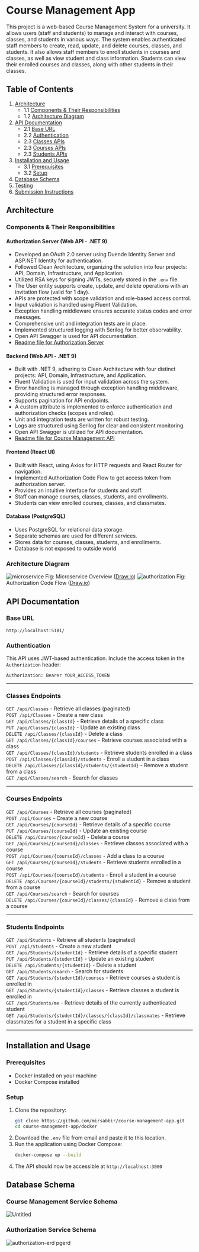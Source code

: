 # Course Management App
This project is a web-based Course Management System for a university. It allows users (staff and students) to manage and interact with courses, classes, and students in various ways. The system enables authenticated staff members to create, read, update, and delete courses, classes, and students. It also allows staff members to enroll students in courses and classes, as well as view student and class information. Students can view their enrolled courses and classes, along with other students in their classes.

## Table of Contents

1. [Architecture](#architecture)
   - 1.1 [Components & Their Responsibilities](#components--their-responsibilities)
   - 1.2 [Architecture Diagram](#architecture-diagram)
2. [API Documentation](#api-documentation)
   - 2.1 [Base URL](#base-url)
   - 2.2 [Authentication](#authentication)
   - 2.3 [Classes APIs](#classes-endpoints)
   - 2.3 [Courses APIs](#courses-endpoints)
   - 2.3 [Students APIs](#students-endpoints)
3. [Installation and Usage](#installation-and-usage)
   - 3.1 [Prerequisites](#prerequisites)
   - 3.2 [Setup](#setup)
7. [Database Schema](#database-schema)
8. [Testing](#testing)
9. [Submission Instructions](#submission-instructions)

## Architecture
### Components & Their Responsibilities
#### Authorization Server (Web API - .NET 9)
- Developed an OAuth 2.0 server using Duende Identity Server and ASP.NET Identity for authentication.
- Followed Clean Architecture, organizing the solution into four projects: API, Domain, Infrastructure, and Application.
- Utilized RSA keys for signing JWTs, securely stored in the `.env` file.
- The User entity supports create, update, and delete operations with an invitation flow (valid for 1 day).
- APIs are protected with scope validation and role-based access control.
- Input validation is handled using Fluent Validation.
- Exception handling middleware ensures accurate status codes and error messages.
- Comprehensive unit and integration tests are in place.
- Implemented structured logging with Serilog for better observability.
- Open API Swagger is used for API documentation.
- [Readme file for Authorization Server](https://github.com/mirsabbir/course-management-app/blob/main/backend/services/Authorization/README.md)
#### Backend (Web API - .NET 9)
- Built with .NET 9, adhering to Clean Architecture with four distinct projects: API, Domain, Infrastructure, and Application.
- Fluent Validation is used for input validation across the system.
- Error handling is managed through exception handling middleware, providing structured error responses.
- Supports pagination for API endpoints.
- A custom attribute is implemented to enforce authentication and authorization checks (scopes and roles).
- Unit and integration tests are written for robust testing.
- Logs are structured using Serilog for clear and consistent monitoring.
- Open API Swagger is utilized for API documentation.
- [Readme file for Course Management API](https://github.com/mirsabbir/course-management-app/blob/main/backend/services/CourseManagement/README.md)
#### Frontend (React UI)
- Built with React, using Axios for HTTP requests and React Router for navigation.
- Implemented Authorization Code Flow to get access token from authorization server.
- Provides an intuitive interface for students and staff.
- Staff can manage courses, classes, students, and enrollments.
- Students can view enrolled courses, classes, and classmates.
#### Database (PostgreSQL)
- Uses PostgreSQL for relational data storage.
- Separate schemas are used for different services.
- Stores data for courses, classes, students, and enrollments.
- Database is not exposed to outside world
### Architecture Diagram
![microservice](https://github.com/user-attachments/assets/0c523b63-ac0f-48d1-a82f-24c914492b7b)
Fig: Microservice Overview ([Draw.io](https://github.com/mirsabbir/course-management-app/blob/main/docs/authorization.drawio))
![authorization](https://github.com/user-attachments/assets/bcb1f345-b2bf-4b7a-9436-6d0cab2c6b06)
Fig: Authorization Code Flow ([Draw.io](https://github.com/mirsabbir/course-management-app/blob/main/docs/microservice.drawio))

## API Documentation

### Base URL
```
http://localhost:5181/
```

### Authentication
This API uses JWT-based authentication. Include the access token in the `Authorization` header:
```
Authorization: Bearer YOUR_ACCESS_TOKEN
```

---

### Classes Endpoints
`GET /api/Classes` - Retrieve all classes (paginated)  
`POST /api/Classes` - Create a new class  
`GET /api/Classes/{classId}` - Retrieve details of a specific class  
`PUT /api/Classes/{classId}` - Update an existing class  
`DELETE /api/Classes/{classId}` - Delete a class  
`GET /api/Classes/{classId}/courses` - Retrieve courses associated with a class  
`GET /api/Classes/{classId}/students` - Retrieve students enrolled in a class  
`POST /api/Classes/{classId}/students` - Enroll a student in a class  
`DELETE /api/Classes/{classId}/students/{studentId}` - Remove a student from a class  
`GET /api/Classes/search` - Search for classes  

---

### Courses Endpoints
`GET /api/Courses` - Retrieve all courses (paginated)  
`POST /api/Courses` - Create a new course  
`GET /api/Courses/{courseId}` - Retrieve details of a specific course  
`PUT /api/Courses/{courseId}` - Update an existing course  
`DELETE /api/Courses/{courseId}` - Delete a course  
`GET /api/Courses/{courseId}/classes` - Retrieve classes associated with a course  
`POST /api/Courses/{courseId}/classes` - Add a class to a course  
`GET /api/Courses/{courseId}/students` - Retrieve students enrolled in a course  
`POST /api/Courses/{courseId}/students` - Enroll a student in a course  
`DELETE /api/Courses/{courseId}/students/{studentId}` - Remove a student from a course  
`GET /api/Courses/search` - Search for courses  
`DELETE /api/Courses/{courseId}/classes/{classId}` - Remove a class from a course  

---

### Students Endpoints
`GET /api/Students` - Retrieve all students (paginated)  
`POST /api/Students` - Create a new student  
`GET /api/Students/{studentId}` - Retrieve details of a specific student  
`PUT /api/Students/{studentId}` - Update an existing student  
`DELETE /api/Students/{studentId}` - Delete a student  
`GET /api/Students/search` - Search for students  
`GET /api/Students/{studentId}/courses` - Retrieve courses a student is enrolled in  
`GET /api/Students/{studentId}/classes` - Retrieve classes a student is enrolled in  
`GET /api/Students/me` - Retrieve details of the currently authenticated student  
`GET /api/Students/{studentId}/classes/{classId}/classmates` - Retrieve classmates for a student in a specific class  

---
## Installation and Usage
### Prerequisites
- Docker installed on your machine
- Docker Compose installed

### Setup
1. Clone the repository:
   ```sh
   git clone https://github.com/mirsabbir/course-management-app.git
   cd course-management-app/docker
   ```
2. Download the `.env` file from email and paste it to this location.
3. Run the application using Docker Compose:
   ```sh
   docker-compose up --build
   ```
4. The API should now be accessible at `http://localhost:3000`

## Database Schema
### Course Management Service Schema
![Untitled](https://github.com/user-attachments/assets/a1caf7e4-c57f-4d70-8f86-1a73f4d32362)

### Authorization Service Schema
![authorization-erd pgerd](https://github.com/user-attachments/assets/ab70e47d-9b14-4100-a169-c5c1a46d7bc1)


